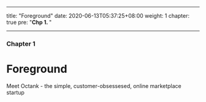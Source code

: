 
---
title: "Foreground"
date: 2020-06-13T05:37:25+08:00
weight: 1
chapter: true
pre: "<b>Chp 1. </b>"

---

### Chapter 1

# Foreground

Meet Octank - the simple, customer-obsessesed, online marketplace startup


